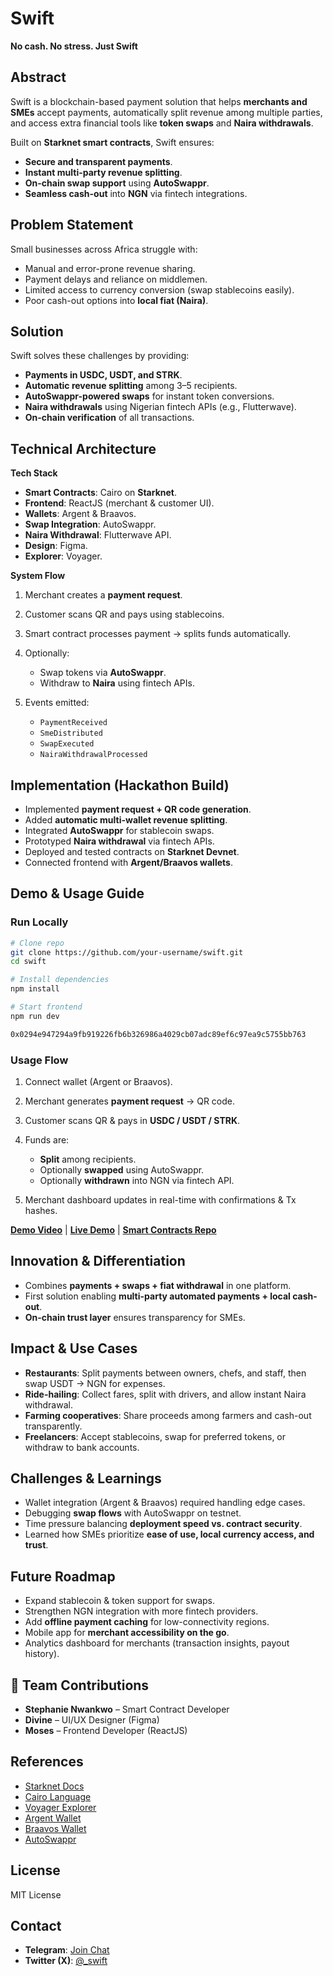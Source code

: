 # Swift

**No cash. No stress. Just Swift**


## Abstract

Swift is a blockchain-based payment solution that helps **merchants and SMEs** accept payments, automatically split revenue among multiple parties, and access extra financial tools like **token swaps** and **Naira withdrawals**.

Built on **Starknet smart contracts**, Swift ensures:

* **Secure and transparent payments**.
* **Instant multi-party revenue splitting**.
* **On-chain swap support** using **AutoSwappr**.
* **Seamless cash-out** into **NGN** via fintech integrations.

## Problem Statement

Small businesses across Africa struggle with:

* Manual and error-prone revenue sharing.
* Payment delays and reliance on middlemen.
* Limited access to currency conversion (swap stablecoins easily).
* Poor cash-out options into **local fiat (Naira)**.

## Solution

Swift solves these challenges by providing:

* **Payments in USDC, USDT, and STRK**.
* **Automatic revenue splitting** among 3–5 recipients.
* **AutoSwappr-powered swaps** for instant token conversions.
* **Naira withdrawals** using Nigerian fintech APIs (e.g., Flutterwave).
* **On-chain verification** of all transactions.


## Technical Architecture

**Tech Stack**

* **Smart Contracts**: Cairo on **Starknet**.
* **Frontend**: ReactJS (merchant & customer UI).
* **Wallets**: Argent & Braavos.
* **Swap Integration**: AutoSwappr.
* **Naira Withdrawal**: Flutterwave API.
* **Design**: Figma.
* **Explorer**: Voyager.

**System Flow**

1. Merchant creates a **payment request**.
2. Customer scans QR and pays using stablecoins.
3. Smart contract processes payment → splits funds automatically.
4. Optionally:

   * Swap tokens via **AutoSwappr**.
   * Withdraw to **Naira** using fintech APIs.
5. Events emitted:

   * `PaymentReceived`
   * `SmeDistributed`
   * `SwapExecuted`
   * `NairaWithdrawalProcessed`


## Implementation (Hackathon Build)

* Implemented **payment request + QR code generation**.
* Added **automatic multi-wallet revenue splitting**.
* Integrated **AutoSwappr** for stablecoin swaps.
* Prototyped **Naira withdrawal** via fintech APIs.
* Deployed and tested contracts on **Starknet Devnet**.
* Connected frontend with **Argent/Braavos wallets**.


## Demo & Usage Guide

### Run Locally

```bash
# Clone repo
git clone https://github.com/your-username/swift.git
cd swift

# Install dependencies
npm install

# Start frontend
npm run dev

0x0294e947294a9fb919226fb6b326986a4029cb07adc89ef6c97ea9c5755bb763
```

### Usage Flow

1. Connect wallet (Argent or Braavos).
2. Merchant generates **payment request** → QR code.
3. Customer scans QR & pays in **USDC / USDT / STRK**.
4. Funds are:

   * **Split** among recipients.
   * Optionally **swapped** using AutoSwappr.
   * Optionally **withdrawn** into NGN via fintech API.
5. Merchant dashboard updates in real-time with confirmations & Tx hashes.

 **[Demo Video](#)** | **[Live Demo](#)** | **[Smart Contracts Repo](#)**

## Innovation & Differentiation

* Combines **payments + swaps + fiat withdrawal** in one platform.
* First solution enabling **multi-party automated payments + local cash-out**.
* **On-chain trust layer** ensures transparency for SMEs.

## Impact & Use Cases

* **Restaurants**: Split payments between owners, chefs, and staff, then swap USDT → NGN for expenses.
* **Ride-hailing**: Collect fares, split with drivers, and allow instant Naira withdrawal.
* **Farming cooperatives**: Share proceeds among farmers and cash-out transparently.
* **Freelancers**: Accept stablecoins, swap for preferred tokens, or withdraw to bank accounts.


## Challenges & Learnings

* Wallet integration (Argent & Braavos) required handling edge cases.
* Debugging **swap flows** with AutoSwappr on testnet.
* Time pressure balancing **deployment speed vs. contract security**.
* Learned how SMEs prioritize **ease of use, local currency access, and trust**.


## Future Roadmap

* Expand stablecoin & token support for swaps.
* Strengthen NGN integration with more fintech providers.
* Add **offline payment caching** for low-connectivity regions.
* Mobile app for **merchant accessibility on the go**.
* Analytics dashboard for merchants (transaction insights, payout history).

## 👥 Team Contributions

* **Stephanie Nwankwo** – Smart Contract Developer
* **Divine** – UI/UX Designer (Figma)
* **Moses** – Frontend Developer (ReactJS)

## References

* [Starknet Docs](https://docs.starknet.io/)
* [Cairo Language](https://www.cairo-lang.org/)
* [Voyager Explorer](https://voyager.online/)
* [Argent Wallet](https://www.argent.xyz/)
* [Braavos Wallet](https://braavos.app/)
* [AutoSwappr](#)

## License

MIT License


## Contact

* **Telegram**: [Join Chat](#)
* **Twitter (X)**: [@\_swift](https://x.com/_swift)
